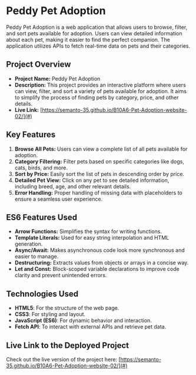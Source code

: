 # Peddy Pet Adoption

Peddy Pet Adoption is a web application that allows users to browse, filter, and sort pets available for adoption. Users can view detailed information about each pet, making it easier to find the perfect companion. The application utilizes APIs to fetch real-time data on pets and their categories.

## Project Overview
- **Project Name:** Peddy Pet Adoption
- **Description:** This project provides an interactive platform where users can view, filter, and sort a variety of pets available for adoption. It aims to simplify the process of finding pets by category, price, and other details.
- **Live Link:** [https://semanto-35.github.io/B10A6-Pet-Adoption-website-02/](#)

## Key Features
1. **Browse All Pets:** Users can view a complete list of all pets available for adoption.
2. **Category Filtering:** Filter pets based on specific categories like dogs, cats, birds, and more.
3. **Sort by Price:** Easily sort the list of pets in descending order by price.
4. **Detailed Pet View:** Click on any pet to see detailed information, including breed, age, and other relevant details.
5. **Error Handling:** Proper handling of missing data with placeholders to ensure a seamless user experience.

## ES6 Features Used
- **Arrow Functions:** Simplifies the syntax for writing functions.
- **Template Literals:** Used for easy string interpolation and HTML generation.
- **Async/Await:** Makes asynchronous code look more synchronous and easier to manage.
- **Destructuring:** Extracts values from objects or arrays in a concise way.
- **Let and Const:** Block-scoped variable declarations to improve code clarity and prevent unintended errors.

## Technologies Used
- **HTML5**: For the structure of the web page.
- **CSS3**: For styling and layout.
- **JavaScript (ES6)**: For dynamic behavior and interaction.
- **Fetch API**: To interact with external APIs and retrieve pet data.

## Live Link to the Deployed Project
Check out the live version of the project here: [https://semanto-35.github.io/B10A6-Pet-Adoption-website-02/](#)
